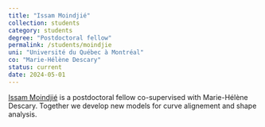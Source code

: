 ```yaml
---
title: "Issam Moindjié"
collection: students
category: students
degree: "Postdoctoral fellow"
permalink: /students/moindjie
uni: "Université du Québec à Montréal"
co: "Marie-Hélène Descary"
status: current
date: 2024-05-01
---
```


[Issam Moindjié](https://imoindjie.github.io/#index) is a postdoctoral fellow co-supervised with Marie-Hélène Descary. Together we develop new models for curve alignement and shape analysis.
